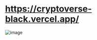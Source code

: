 # https://cryptoverse-black.vercel.app/
![image](https://user-images.githubusercontent.com/77874142/179116592-465c8795-9458-4a11-8728-2f678398ebb4.png)
